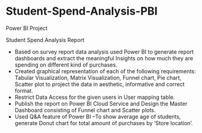 # Student-Spend-Analysis-PBI
Power BI Project

Student Spend Analysis Report
- Based on survey report data analysis used Power BI to generate report dashboards and extract the meaningful Insights on how much they are spending on different kind of purchases.
- Created graphical representation of each of the following requirements: Tabular Visualization, Matrix Visualization, Funnel chart, Pie chart, Scatter plot to project the data in aesthetic, informative and correct format.
- Restrict Data Access for the given users in User mapping table.
- Publish the report on Power BI Cloud Service and Design the Master Dashboard consisting of Funnel chart and Scatter plots.
- Used Q&A feature of Power BI –To show average age of students, generate Donut chart for total amount of purchases by ‘Store location’.
